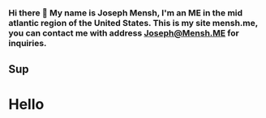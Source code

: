 ### Hi there 👋 My name is Joseph Mensh, I'm an ME in the mid atlantic region of the United States. This is my site mensh.me, you can contact me with address [Joseph@Mensh.ME](mailto:joseph@mensh.me) for inquiries. 
## Sup
# Hello

<!--
**drfrisker/drfrisker** is a ✨ _special_ ✨ repository because its `README.md` (this file) appears on your GitHub profile.

Here are some ideas to get you started:

- 🔭 I’m currently working on ...
- 🌱 I’m currently learning ...
- 👯 I’m looking to collaborate on ...
- 🤔 I’m looking for help with ...
- 💬 Ask me about ...
- 📫 How to reach me: ...
- 😄 Pronouns: ...
- ⚡ Fun fact: ...
-->
